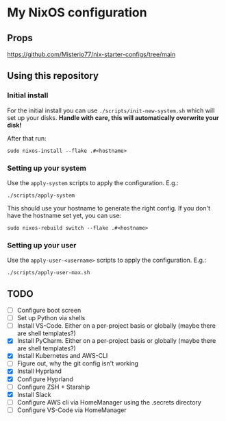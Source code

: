 # My NixOS configuration


## Props

https://github.com/Misterio77/nix-starter-configs/tree/main

## Using this repository

### Initial install

For the initial install you can use `./scripts/init-new-system.sh` which will
set up your disks. **Handle with care, this will automatically overwrite your
disk!**

After that run:
```
sudo nixos-install --flake .#<hostname>
```

### Setting up your system

Use the `apply-system` scripts to apply the configuration. E.g.:
```
./scripts/apply-system
```

This should use your hostname to generate the right config. If you don't have
the hostname set yet, you can use:
```
sudo nixos-rebuild switch --flake .#<hostname>
```

### Setting up your user

Use the `apply-user-<username>` scripts to apply the configuration. E.g.:
```
./scripts/apply-user-max.sh
```

## TODO

- [ ] Configure boot screen
- [ ] Set up Python via shells
- [ ] Install VS-Code. Either on a per-project basis or globally (maybe there are shell templates?)
- [x] Install PyCharm.  Either on a per-project basis or globally (maybe there are shell templates?)
- [x] Install Kubernetes and AWS-CLI
- [ ] Figure out, why the git config isn't working
- [x] Install Hyprland
- [x] Configure Hyprland
- [ ] Configure ZSH + Starship
- [x] Install Slack
- [ ] Configure AWS cli via HomeManager using the .secrets directory
- [ ] Configure VS-Code via HomeManager
